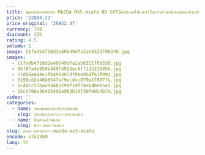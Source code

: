 ```yaml
---
title: ชุดแต่งขอบสำหรับ MAZDA MX5 miata ND GVT3คาร์บอนไฟเบอร์/ใยแก้วด้านหน้าแต่งขอบสำหรับ MX5 miata ปรับแต่ง FRP ด้านหน้า Lip RACING
price: '22884.22'
price_original: '26922.47'
currency: THB
discount: 15%
rating: 4.5
volume: 1
image: S1fedb4718d1e40b49dfa2ab6321f0933O.jpg
images:
  - S1fedb4718d1e40b49dfa2ab6321f0933O.jpg
  - Sbf87a4e950b449f492dec6ff1db21045k.jpg
  - S7d0da444e3fb499387df0be054f61f09z.jpg
  - S199cd2e46b6547af9ecdcc879e17897fL.jpg
  - Sc44cc57bae5d403299f19f74eb40e65eI.jpg
  - S5c9786e364054d6a9b3b19f30fddc4b7m.jpg
video: ''
categories:
  - name: รถยนต์และรถจักรยานยนต์
    slug: รถยนต-และรถจ-กรยานยนต
  - name: ชิ้นส่วนด้านนอก
    slug: นส-วนด-านนอก
slug: ดแต-งขอบสำหร-mazda-mx5-miata
encode: olkZY6M
lang: th
---
```

  
